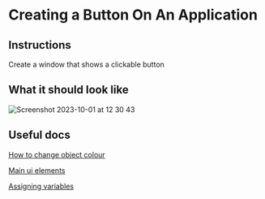 # Creating a Button On An Application

## Instructions

Create a window that shows a clickable button

## What it should look like

![Screenshot 2023-10-01 at 12 30 43](https://github.com/Mistium/Origin-OS/assets/92952823/6a806a51-fd4f-4ae4-9b02-a04c83749e41)

## Useful docs

[How to change object colour](https://github.com/Mistium/Origin-OS/wiki/OSL-%E2%80%90-UI-Elements#colour-commands)

[Main ui elements](https://github.com/Mistium/Origin-OS/wiki/OSL-%E2%80%90-UI-Elements)

[Assigning variables](https://github.com/Mistium/Origin-OS/wiki/OSL-%E2%80%90-Variables#variable-assignment)
